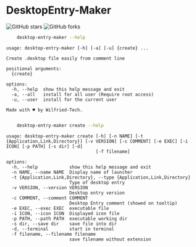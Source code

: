 # DesktopEntry-Maker

![GitHub stars](https://img.shields.io/github/stars/Wilfried-Tech/DesktopEntry-Maker.svg?style=social)
![GitHub forks](https://img.shields.io/github/forks/Wilfried-Tech/DesktopEntry-Maker.svg?style=social)

```bash
    desktop-entry-maker --help
```

```
usage: desktop-entry-maker [-h] [-a] [-u] {create} ...

Create .desktop file easily from comment line

positional arguments:
  {create}

options:
  -h, --help  show this help message and exit
  -a, --all   install for all user (Require root access)
  -u, --user  install for the current user

Made with ♥ by Wilfried-Tech.
               
```


```bash
    desktop-entry-maker create --help
```

```
usage: desktop-entry-maker create [-h] [-n NAME] [-t {Application,Link,Directory}] [-v VERSION] [-c COMMENT] [-e EXEC] [-i ICON] [-p PATH] [-s dir] [-d]
                                  [-f filename]

options:
  -h, --help            show this help message and exit
  -n NAME, --name NAME  Display name of launcher
  -t {Application,Link,Directory}, --type {Application,Link,Directory}
                        Type of desktop entry
  -v VERSION, --version VERSION
                        Desktop entry version
  -c COMMENT, --comment COMMENT
                        Desktop Entry comment (showed on tooltip)
  -e EXEC, --exec EXEC  executable file
  -i ICON, --icon ICON  Displayed icon file
  -p PATH, --path PATH  executable working dir
  -s dir, --save dir    save file into dir
  -d, --terminal        start in terminal
  -f filename, --filename filename   
                        save filename without extension
```